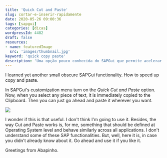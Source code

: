 ```yaml
---
title: 'Quick Cut and Paste'
slug: cortar-e-inserir-rapidamente
date: 2020-05-26 09:00:36
tags: [sapgui]
categories: [dicas]
wordpressId: 4482
draft: false
resources:
- name: featuredImage
  src: 'images/thumbnail.jpg'
keyword: 'quick copy paste'
description: 'Uma opção pouco conhecida do SAPGui que permite acelerar o corte&costura de texto, guardando de imediato no Clipboard qualquer texto seleccionado.'
---
```

I learned yet another small obscure SAPGui functionality. How to speed up copy and paste.

<!--more-->

In SAPGui's customization menu turn on the _Quick Cut and Paste_ option. Now, when you select any piece of text, it is immediately copied to the Clipboard. Then you can just go ahead and paste it wherever you want.

[![][1]][1]

I wonder if this is that useful. I don't think I'm going to use it. Besides, the way Cut and Paste works is, for me, something that should be defined at Operating System level and behave similarly across all applications. I don't understand some of these SAP functionalities. But, well, here it is, in case you didn't already know about it. Go ahead and use it if you like it.

Greetings from Abapinho.

   [1]: images/quick_copy_paste.jpg
